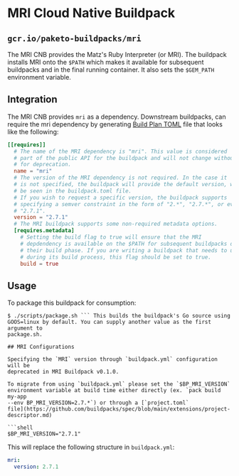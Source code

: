 # MRI Cloud Native Buildpack

## `gcr.io/paketo-buildpacks/mri`

The MRI CNB provides the Matz's Ruby Interpreter (or MRI).
The buildpack installs MRI onto the `$PATH` which makes it available
for subsequent buildpacks and in the final running container. It also sets
the `$GEM_PATH` environment variable.

## Integration

The MRI CNB provides `mri` as a dependency. Downstream buildpacks,
can require the mri dependency by generating
[Build Plan TOML](https://github.com/buildpacks/spec/blob/master/buildpack.md#build-plan-toml)
file that looks like the following:

```toml
[[requires]]
  # The name of the MRI dependency is "mri". This value is considered
  # part of the public API for the buildpack and will not change without a plan
  # for deprecation.
  name = "mri"
  # The version of the MRI dependency is not required. In the case it
  # is not specified, the buildpack will provide the default version, which can
  # be seen in the buildpack.toml file.
  # If you wish to request a specific version, the buildpack supports
  # specifying a semver constraint in the form of "2.*", "2.7.*", or even
  # "2.7.1".
  version = "2.7.1"
  # The MRI buildpack supports some non-required metadata options.
  [requires.metadata]
    # Setting the build flag to true will ensure that the MRI
    # depdendency is available on the $PATH for subsequent buildpacks during
    # their build phase. If you are writing a buildpack that needs to use MRI
    # during its build process, this flag should be set to true.
    build = true
```

## Usage

To package this buildpack for consumption:
```
$ ./scripts/package.sh ``` This builds the buildpack's Go source using
GOOS=linux by default. You can supply another value as the first argument to
package.sh.

## MRI Configurations

Specifying the `MRI` version through `buildpack.yml` configuration will be
deprecated in MRI Buildpack v0.1.0.

To migrate from using `buildpack.yml` please set the `$BP_MRI_VERSION`
environment variable at build time either directly (ex. `pack build my-app
--env BP_MRI_VERSION=2.7.*`) or through a [`project.toml`
file](https://github.com/buildpacks/spec/blob/main/extensions/project-descriptor.md)

```shell
$BP_MRI_VERSION="2.7.1"
```
This will replace the following structure in `buildpack.yml`:
```yaml
mri:
  version: 2.7.1
```
